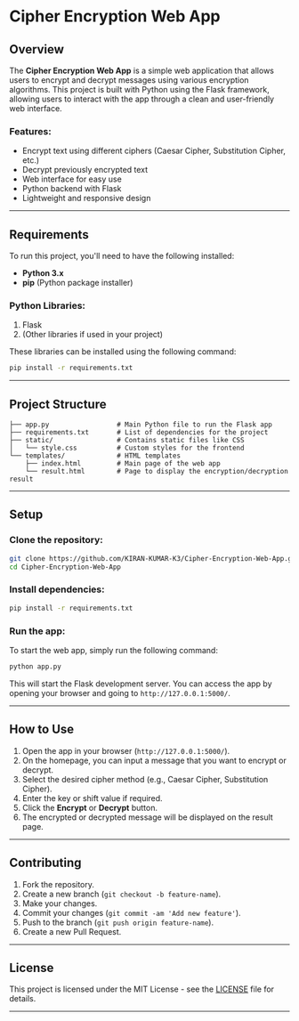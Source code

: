 
# Cipher Encryption Web App

## Overview
The **Cipher Encryption Web App** is a simple web application that allows users to encrypt and decrypt messages using various encryption algorithms. This project is built with Python using the Flask framework, allowing users to interact with the app through a clean and user-friendly web interface.

### Features:
- Encrypt text using different ciphers (Caesar Cipher, Substitution Cipher, etc.)
- Decrypt previously encrypted text
- Web interface for easy use
- Python backend with Flask
- Lightweight and responsive design

---

## Requirements

To run this project, you'll need to have the following installed:

- **Python 3.x**
- **pip** (Python package installer)

### Python Libraries:

1. Flask
2. (Other libraries if used in your project)

These libraries can be installed using the following command:

```bash
pip install -r requirements.txt
```

---

## Project Structure

```
├── app.py                 # Main Python file to run the Flask app
├── requirements.txt       # List of dependencies for the project
├── static/                # Contains static files like CSS
│   └── style.css          # Custom styles for the frontend
└── templates/             # HTML templates
    ├── index.html         # Main page of the web app
    └── result.html        # Page to display the encryption/decryption result
```

---

## Setup

### Clone the repository:

```bash
git clone https://github.com/KIRAN-KUMAR-K3/Cipher-Encryption-Web-App.git
cd Cipher-Encryption-Web-App
```

### Install dependencies:

```bash
pip install -r requirements.txt
```

### Run the app:

To start the web app, simply run the following command:

```bash
python app.py
```

This will start the Flask development server. You can access the app by opening your browser and going to `http://127.0.0.1:5000/`.

---

## How to Use

1. Open the app in your browser (`http://127.0.0.1:5000/`).
2. On the homepage, you can input a message that you want to encrypt or decrypt.
3. Select the desired cipher method (e.g., Caesar Cipher, Substitution Cipher).
4. Enter the key or shift value if required.
5. Click the **Encrypt** or **Decrypt** button.
6. The encrypted or decrypted message will be displayed on the result page.

---

## Contributing

1. Fork the repository.
2. Create a new branch (`git checkout -b feature-name`).
3. Make your changes.
4. Commit your changes (`git commit -am 'Add new feature'`).
5. Push to the branch (`git push origin feature-name`).
6. Create a new Pull Request.

---

## License

This project is licensed under the MIT License - see the [LICENSE](LICENSE) file for details.

---